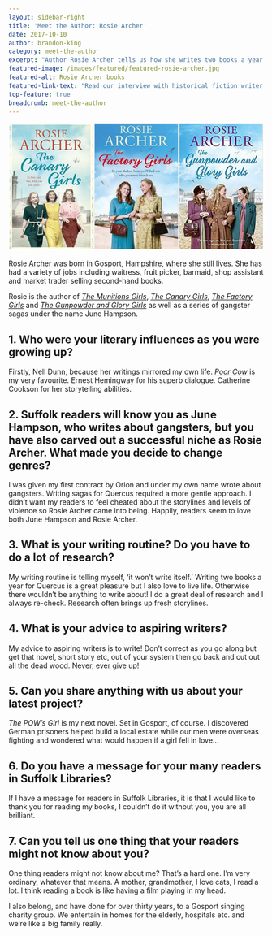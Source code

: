 ```yaml
---
layout: sidebar-right
title: 'Meet the Author: Rosie Archer'
date: 2017-10-10
author: brandon-king
category: meet-the-author
excerpt: "Author Rosie Archer tells us how she writes two books a year and about her next novel."
featured-image: /images/featured/featured-rosie-archer.jpg
featured-alt: Rosie Archer books
featured-link-text: "Read our interview with historical fiction writer Rosie Archer."
top-feature: true
breadcrumb: meet-the-author
---
```


![Rosie Archer books](/images/featured/featured-rosie-archer.jpg)

Rosie Archer was born in Gosport, Hampshire, where she still lives. She has had a variety of jobs including waitress, fruit picker, barmaid, shop assistant and market trader selling second-hand books.

Rosie is the author of [<cite>The Munitions Girls</cite>](https://suffolk.spydus.co.uk/cgi-bin/spydus.exe/ENQ/OPAC/BIBENQ?BRN=1705189), [<cite>The Canary Girls</cite>](https://suffolk.spydus.co.uk/cgi-bin/spydus.exe/ENQ/OPAC/BIBENQ?BRN=2126789), [<cite>The Factory Girls</cite>](https://suffolk.spydus.co.uk/cgi-bin/spydus.exe/ENQ/OPAC/BIBENQ?BRN=1985292) and [<cite>The Gunpowder and Glory Girls</cite>](https://suffolk.spydus.co.uk/cgi-bin/spydus.exe/ENQ/OPAC/BIBENQ?BRN=2062513) as well as a series of gangster sagas under the name June Hampson.

## 1. Who were your literary influences as you were growing up?

Firstly, Nell Dunn, because her writings mirrored my own life. [<cite>Poor Cow</cite>](https://suffolk.spydus.co.uk/cgi-bin/spydus.exe/ENQ/OPAC/BIBENQ?BRN=1424330) is my very favourite. Ernest Hemingway for his superb dialogue. Catherine Cookson for her storytelling abilities.

## 2. Suffolk readers will know you as June Hampson, who writes about gangsters, but you have also carved out a successful niche as Rosie Archer. What made you decide to change genres?

I was given my first contract by Orion and under my own name wrote about gangsters. Writing sagas for Quercus required a more gentle approach. I didn’t want my readers to feel cheated about the storylines and levels of violence so Rosie Archer came into being. Happily, readers seem to love both June Hampson and Rosie Archer.

## 3. What is your writing routine? Do you have to do a lot of research?

My writing routine is telling myself, ‘it won’t write itself.’ Writing two books a year for Quercus is a great pleasure but I also love to live life. Otherwise there wouldn’t be anything to write about! I do a great deal of research and I always re-check. Research often brings up fresh storylines.

## 4. What is your advice to aspiring writers?

My advice to aspiring writers is to write! Don’t correct as you go along but get that novel, short story etc, out of your system then go back and cut out all the dead wood. Never, ever give up!

## 5. Can you share anything with us about your latest project?

<cite>The POW’s Girl</cite> is my next novel. Set in Gosport, of course.  I discovered German prisoners helped build a local estate while our men were overseas fighting and wondered what would happen if a girl fell in love...

## 6. Do you have a message for your many readers in Suffolk Libraries?

If I have a message for readers in Suffolk Libraries, it is that I would like to thank you for reading my books, I couldn’t do it without you, you are all brilliant.

## 7. Can you tell us one thing that your readers might not know about you?

One thing readers might not know about me? That’s a hard one. I’m very ordinary, whatever that means. A mother, grandmother, I love cats, I read a lot. I think reading a book is like having a film playing in my head.

I also belong, and have done for over thirty years, to a Gosport singing charity group. We entertain in homes for the elderly, hospitals etc. and we’re like a big family really.
